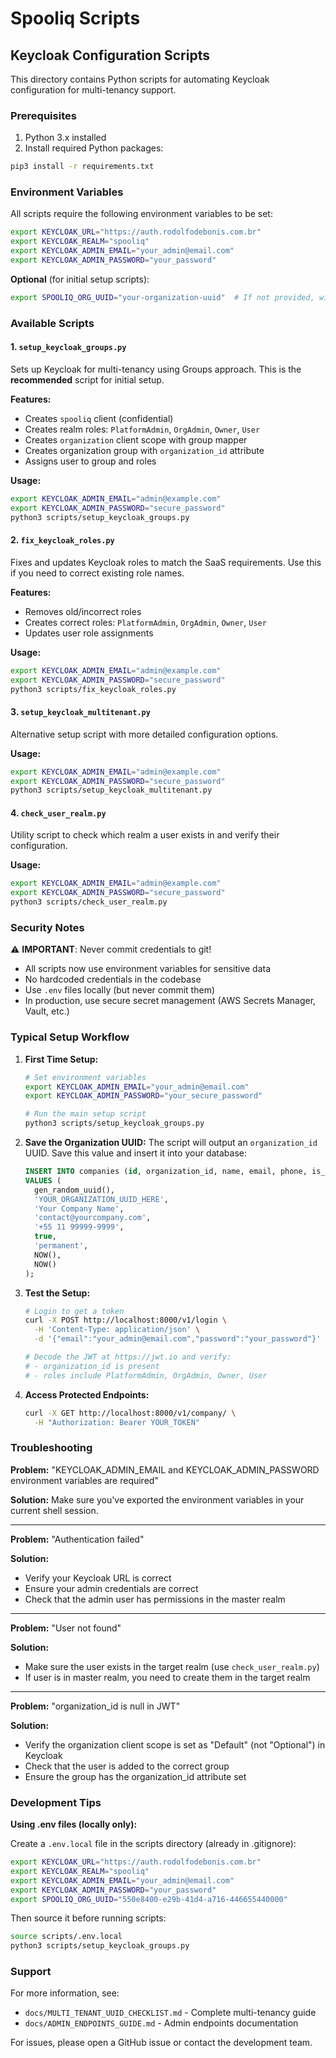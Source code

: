 # Spooliq Scripts

## Keycloak Configuration Scripts

This directory contains Python scripts for automating Keycloak configuration for multi-tenancy support.

### Prerequisites

1. Python 3.x installed
2. Install required Python packages:

```bash
pip3 install -r requirements.txt
```

### Environment Variables

All scripts require the following environment variables to be set:

```bash
export KEYCLOAK_URL="https://auth.rodolfodebonis.com.br"
export KEYCLOAK_REALM="spooliq"
export KEYCLOAK_ADMIN_EMAIL="your_admin@email.com"
export KEYCLOAK_ADMIN_PASSWORD="your_password"
```

**Optional** (for initial setup scripts):
```bash
export SPOOLIQ_ORG_UUID="your-organization-uuid"  # If not provided, will be auto-generated
```

### Available Scripts

#### 1. `setup_keycloak_groups.py`

Sets up Keycloak for multi-tenancy using Groups approach. This is the **recommended** script for initial setup.

**Features:**
- Creates `spooliq` client (confidential)
- Creates realm roles: `PlatformAdmin`, `OrgAdmin`, `Owner`, `User`
- Creates `organization` client scope with group mapper
- Creates organization group with `organization_id` attribute
- Assigns user to group and roles

**Usage:**
```bash
export KEYCLOAK_ADMIN_EMAIL="admin@example.com"
export KEYCLOAK_ADMIN_PASSWORD="secure_password"
python3 scripts/setup_keycloak_groups.py
```

#### 2. `fix_keycloak_roles.py`

Fixes and updates Keycloak roles to match the SaaS requirements. Use this if you need to correct existing role names.

**Features:**
- Removes old/incorrect roles
- Creates correct roles: `PlatformAdmin`, `OrgAdmin`, `Owner`, `User`
- Updates user role assignments

**Usage:**
```bash
export KEYCLOAK_ADMIN_EMAIL="admin@example.com"
export KEYCLOAK_ADMIN_PASSWORD="secure_password"
python3 scripts/fix_keycloak_roles.py
```

#### 3. `setup_keycloak_multitenant.py`

Alternative setup script with more detailed configuration options.

**Usage:**
```bash
export KEYCLOAK_ADMIN_EMAIL="admin@example.com"
export KEYCLOAK_ADMIN_PASSWORD="secure_password"
python3 scripts/setup_keycloak_multitenant.py
```

#### 4. `check_user_realm.py`

Utility script to check which realm a user exists in and verify their configuration.

**Usage:**
```bash
export KEYCLOAK_ADMIN_EMAIL="admin@example.com"
export KEYCLOAK_ADMIN_PASSWORD="secure_password"
python3 scripts/check_user_realm.py
```

### Security Notes

⚠️ **IMPORTANT**: Never commit credentials to git!

- All scripts now use environment variables for sensitive data
- No hardcoded credentials in the codebase
- Use `.env` files locally (but never commit them)
- In production, use secure secret management (AWS Secrets Manager, Vault, etc.)

### Typical Setup Workflow

1. **First Time Setup:**
   ```bash
   # Set environment variables
   export KEYCLOAK_ADMIN_EMAIL="your_admin@email.com"
   export KEYCLOAK_ADMIN_PASSWORD="your_secure_password"
   
   # Run the main setup script
   python3 scripts/setup_keycloak_groups.py
   ```

2. **Save the Organization UUID:**
   The script will output an `organization_id` UUID. Save this value and insert it into your database:
   
   ```sql
   INSERT INTO companies (id, organization_id, name, email, phone, is_platform_company, subscription_status, created_at, updated_at)
   VALUES (
     gen_random_uuid(),
     'YOUR_ORGANIZATION_UUID_HERE',
     'Your Company Name',
     'contact@yourcompany.com',
     '+55 11 99999-9999',
     true,
     'permanent',
     NOW(),
     NOW()
   );
   ```

3. **Test the Setup:**
   ```bash
   # Login to get a token
   curl -X POST http://localhost:8000/v1/login \
     -H 'Content-Type: application/json' \
     -d '{"email":"your_admin@email.com","password":"your_password"}'
   
   # Decode the JWT at https://jwt.io and verify:
   # - organization_id is present
   # - roles include PlatformAdmin, OrgAdmin, Owner, User
   ```

4. **Access Protected Endpoints:**
   ```bash
   curl -X GET http://localhost:8000/v1/company/ \
     -H "Authorization: Bearer YOUR_TOKEN"
   ```

### Troubleshooting

**Problem:** "KEYCLOAK_ADMIN_EMAIL and KEYCLOAK_ADMIN_PASSWORD environment variables are required"

**Solution:** Make sure you've exported the environment variables in your current shell session.

---

**Problem:** "Authentication failed"

**Solution:** 
- Verify your Keycloak URL is correct
- Ensure your admin credentials are correct
- Check that the admin user has permissions in the master realm

---

**Problem:** "User not found"

**Solution:** 
- Make sure the user exists in the target realm (use `check_user_realm.py`)
- If user is in master realm, you need to create them in the target realm

---

**Problem:** "organization_id is null in JWT"

**Solution:**
- Verify the organization client scope is set as "Default" (not "Optional") in Keycloak
- Check that the user is added to the correct group
- Ensure the group has the organization_id attribute set

### Development Tips

**Using .env files (locally only):**

Create a `.env.local` file in the scripts directory (already in .gitignore):

```bash
export KEYCLOAK_URL="https://auth.rodolfodebonis.com.br"
export KEYCLOAK_REALM="spooliq"
export KEYCLOAK_ADMIN_EMAIL="your_admin@email.com"
export KEYCLOAK_ADMIN_PASSWORD="your_password"
export SPOOLIQ_ORG_UUID="550e8400-e29b-41d4-a716-446655440000"
```

Then source it before running scripts:
```bash
source scripts/.env.local
python3 scripts/setup_keycloak_groups.py
```

### Support

For more information, see:
- `docs/MULTI_TENANT_UUID_CHECKLIST.md` - Complete multi-tenancy guide
- `docs/ADMIN_ENDPOINTS_GUIDE.md` - Admin endpoints documentation

For issues, please open a GitHub issue or contact the development team.

